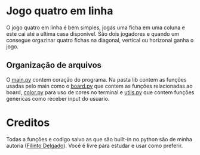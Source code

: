# Jogo quatro em linha

O jogo quatro em linha é bem simples, jogas uma ficha em uma coluna e este cai até a ultima casa disponivel. São dois jogadores e quando um consegue orgazinar quatro fichas na diagonal, vertical ou horizonal ganha o jogo.

## Organização de arquivos
O [main.py](./main.py) contem coração do programa. Na pasta lib contem as funções usadas pelo main como o [board.py](./lib/board.py) que contem as funções relacionadas ao board, [color.py](./lib/color.py) para uso de cores no terminal e [utils.py](./lib/utils.py) que contem funções genericas como receber input do usuario.

# Creditos
Todas a funções e codigo salvo as que são built-in no python são de minha autoria ([Filinto Delgado](https://github.com/filintodelgado)). Você é livre para estudar e usar como preferir.